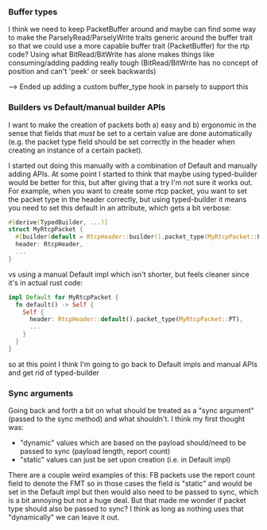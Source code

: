 ### Buffer types

I think we need to keep PacketBuffer around and maybe can find some way to make
the ParselyRead/ParselyWrite traits generic around the buffer trait so that we
could use a more capable buffer trait (PacketBuffer) for the rtp code? Using
what BitRead/BitWrite has alone makes things like consuming/adding padding
really tough (BitRead/BitWrite has no concept of position and can't 'peek' or
seek backwards)

--> Ended up adding a custom buffer_type hook in parsely to support this

### Builders vs Default/manual builder APIs

I want to make the creation of packets both a) easy and b) ergonomic in the
sense that fields that _must_ be set to a certain value are done automatically
(e.g. the packet type field should be set correctly in the header when creating
an instance of a certain packet).

I started out doing this manually with a combination of Default and manually
adding APIs.  At some point I started to think that maybe using typed-builder
would be better for this, but after giving that a try I'm not sure it works
out.  For example, when you want to create some rtcp packet, you want to set
the packet type in the header correctly, but using typed-builder it means you
need to set this default in an attribute, which gets a bit verbose:

```rust
#[derive(TypedBuilder, ...)]
struct MyRtcpPacket {
  #[builder(default = RtcpHeader::builder().packet_type(MyRtcpPacket::PT).builder())]
  header: RtcpHeader,
  ...
}
```

vs using a manual Default impl which isn't shorter, but feels cleaner since
it's in actual rust code:

```rust
impl Default for MyRtcpPacket {
  fn default() -> Self {
    Self {
      header: RtcpHeader::default().packet_type(MyRtcpPacket::PT),
      ...
    }
  }
}
```

so at this point I think I'm going to go back to Default impls and manual APIs
and get rid of typed-builder

### Sync arguments

Going back and forth a bit on what should be treated as a "sync argument" (passed to the sync method) and what shouldn't.  I think my first thought was:

- "dynamic" values which are based on the payload should/need to be passed to sync (payload length, report count)
- "static" values can just be set upon creation (i.e. in Default impl)

There are a couple weird examples of this: FB packets use the report count
field to denote the FMT so in those cases the field is "static" and would be
set in the Default impl but then would also need to be passed to sync, which is
a bit annoying but not a huge deal.  But that made me wonder if packet type
should also be passed to sync?  I think as long as nothing uses that
"dynamically" we can leave it out.
